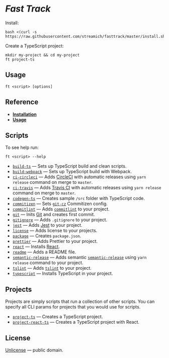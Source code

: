 # *Fast Track*

Install:

```shell
bash <(curl -s https://raw.githubusercontent.com/streamich/fasttrack/master/install.sh)
```

Create a TypeScript project:

```shell
mkdir my-project && cd my-project
ft project-ts
```


## Usage

```shell
ft <script> [options]
```


## Reference

- [__Installation__](./docs/installation.md)
- [__Usage__](./docs/usage.md)


## Scripts

To see help run:

```shell
ft <script> --help
```

- [`build-ts`](./docs/build-ts.md) &mdash; Sets up TypeScript build and clean scripts.
- [`build-webpack`](./docs/build-webpack.md) &mdash; Sets up TypeScript build with Webpack.
- [`ci-circleci`](./docs/ci-circleci.md) &mdash; Adds [CircleCI](https://circleci.com/) with automatic releases using `yarn release` command on merge to `master`.
- [`ci-travis`](./docs/ci-travis.md) &mdash; Adds [Travis CI](https://travis-ci.com/) with automatic releases using `yarn release` command on merge to `master`.
- [`codegen-ts`](./docs/codegen-ts.md) &mdash; Creates sample `/src` folder with TypeScript code.
- [`commitizen`](./docs/commitizen.md) &mdash; Sets [`git-cz`](https://github.com/streamich/git-cz) Commitizen config.
- [`commitlint`](./docs/commitlint.md) &mdash; Adds [`commitlint`](https://marionebl.github.io/commitlint/#/) to your project.
- [`git`](./docs/git.md) &mdash; Inits [Git](https://git-scm.com/) and creates first commit.
- [`gitignore`](./docs/gitignore.md) &mdash; Adds `.gitignore` to your project.
- [`jest`](./docs/jest.md) &mdash; Adds [Jest](https://jestjs.io/) to your project.
- [`license`](./docs/license.md) &mdash; Adds license to your projects.
- [`package`](./docs/package.md) &mdash; Creates `package.json`.
- [`prettier`](./docs/prettier.md) &mdash; Adds Prettier to your project.
- [`react`](./docs/react.md) &mdash; Installs [React](https://reactjs.org/).
- [`readme`](./docs/readme-script.md) &mdash; Adds a README file.
- [`semantic-release`](./docs/semantic-release.md) &mdash; Adds semantic [`semantic-release`](https://semantic-release.gitbook.io/semantic-release/) using `yarn release` command to your project.
- [`tslint`](./docs/tslint.md) &mdash; Adds [`tslint`](https://palantir.github.io/tslint/) to your project.
- [`typescript`](./docs/typescript.md) &mdash; Installs TypeScript in your project.


## Projects

Projects are simply scripts that run a collection of other scripts. You can specify all CLI params
for projects that you would use for scripts.

- [`project-ts`](./docs/project-ts.md) &mdash; Creates a TypeScript project.
- [`project-react-ts`](./docs/project-react-ts.md) &mdash; Creates a TypeScript project with React.


## License

[Unlicense](LICENSE) &mdash; public domain.
